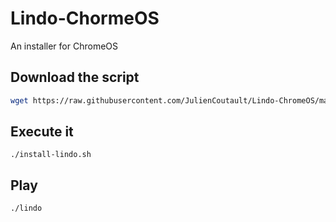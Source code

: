 # Lindo-ChormeOS
An installer for ChromeOS

## Download the script
```bash
wget https://raw.githubusercontent.com/JulienCoutault/Lindo-ChromeOS/master/install-lindo.sh && sudo chmod u+x install-lindo.sh
```

## Execute it
```
./install-lindo.sh
```

## Play
```
./lindo
```
